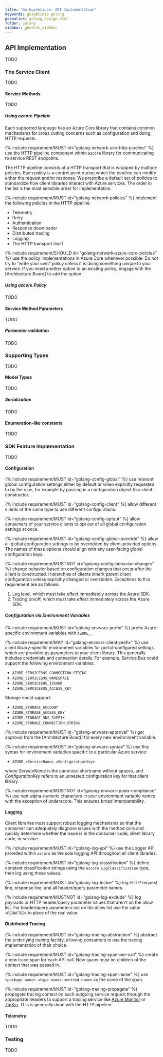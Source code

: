 ```yaml
---
title: "Go Guidelines: API Implementation"
keywords: guidelines golang
permalink: golang_design.html
folder: golang
sidebar: general_sidebar
---
```


## API Implementation

TODO

### The Service Client

TODO

#### Service Methods

TODO

##### Using azcore.Pipeline

Each supported language has an Azure Core library that contains common mechanisms for cross cutting concerns such as configuration and doing HTTP requests.

{% include requirement/MUST id="golang-network-use-http-pipeline" %} use the HTTP pipeline component within `azcore` library for communicating to service REST endpoints.

The HTTP pipeline consists of a HTTP transport that is wrapped by multiple policies. Each policy is a control point during which the pipeline can modify either the request and/or response. We prescribe a default set of policies to standardize how client libraries interact with Azure services. The order in the list is the most sensible order for implementation.

{% include requirement/MUST id="golang-network-policies" %} implement the following policies in the HTTP pipeline:

- Telemetry
- Retry
- Authentication
- Response downloader
- Distributed tracing
- Logging
- The HTTP transport itself

{% include requirement/SHOULD id="golang-network-azure-core-policies" %} use the policy implementations in Azure Core whenever possible. Do not try to "write your own" policy unless it is doing something unique to your service. If you need another option to an existing policy, engage with the [Architecture Board] to add the option.

##### Using azcore.Policy

TODO

#### Service Method Parameters

TODO

##### Parameter validation

TODO

### Supporting Types

TODO

#### Model Types

TODO

##### Serialization

TODO

#### Enumeration-like constants

TODO

### SDK Feature Implementation

TODO

#### Configuration

{% include requirement/MUST id="golang-config-global" %} use relevant global configuration settings either by default or when explicitly requested to by the user, for example by passing in a configuration object to a client constructor.

{% include requirement/MUST id="golang-config-client" %} allow different clients of the same type to use different configurations.

{% include requirement/MUST id="golang-config-optout" %} allow consumers of your service clients to opt out of all global configuration settings at once.

{% include requirement/MUST id="golang-config-global-override" %} allow all global configuration settings to be overridden by client-provided options. The names of these options should align with any user-facing global configuration keys.

{% include requirement/MUSTNOT id="golang-config-behavior-changes" %} change behavior based on configuration changes that occur after the client is constructed. Hierarchies of clients inherit parent client configuration unless explicitly changed or overridden. Exceptions to this requirement are as follows:

1. Log level, which must take effect immediately across the Azure SDK.
2. Tracing on/off, which must take effect immediately across the Azure SDK.

##### Configuration via Environment Variables

{% include requirement/MUST id="golang-envvars-prefix" %} prefix Azure-specific environment variables with `AZURE_`.

{% include requirement/MAY id="golang-envvars-client-prefix" %} use client library-specific environment variables for portal-configured settings which are provided as parameters to your client library. This generally includes credentials and connection details. For example, Service Bus could support the following environment variables:

* `AZURE_SERVICEBUS_CONNECTION_STRING`
* `AZURE_SERVICEBUS_NAMESPACE`
* `AZURE_SERVICEBUS_ISSUER`
* `AZURE_SERVICEBUS_ACCESS_KEY`

Storage could support:

* `AZURE_STORAGE_ACCOUNT`
* `AZURE_STORAGE_ACCESS_KEY`
* `AZURE_STORAGE_DNS_SUFFIX`
* `AZURE_STORAGE_CONNECTION_STRING`

{% include requirement/MUST id="golang-envvars-approval" %} get approval from the [Architecture Board] for every new environment variable.

{% include requirement/MUST id="golang-envvars-syntax" %} use this syntax for environment variables specific to a particular Azure service:

* `AZURE_<ServiceName>_<ConfigurationKey>`

where _ServiceName_ is the canonical shortname without spaces, and _ConfigurationKey_ refers to an unnested configuration key for that client library.

{% include requirement/MUSTNOT id="golang-envvars-posix-compliance" %} use non-alpha-numeric characters in your environment variable names with the exception of underscore. This ensures broad interoperability.

#### Logging

Client libraries must support robust logging mechanisms so that the consumer can adequately diagnose issues with the method calls and quickly determine whether the issue is in the consumer code, client library code, or service.

{% include requirement/MUST id="golang-log-api" %} use the Logger API provided within `azcore` as the sole logging API throughout all client libraries.

{% include requirement/MUST id="golang-log-classification" %} define constant classification strings using the `azcore.LogClassification` type, then log using these values.

{% include requirement/MUST id="golang-log-inclue" %} log HTTP request line, response line, and all header/query parameter names.

{% include requirement/MUSTNOT id="golang-log-exclude" %} log payloads or HTTP header/query parameter values that aren't on the allow list.  For header/query parameters not on the allow list use the value `<REDACTED>` in place of the real value.

#### Distributed Tracing

{% include requirement/MUST id="golang-tracing-abstraction" %} abstract the underlying tracing facility, allowing consumers to use the tracing implementation of their choice.

{% include requirement/MUST id="golang-tracing-span-per-call" %} create a new trace span for each API call.  New spans must be children of the context that was passed in.

{% include requirement/MUST id="golang-tracing-span-name" %} use `<package name>.<type name>.<method name>` as the name of the span.

{% include requirement/MUST id="golang-tracing-propagate" %} propagate tracing context on each outgoing service request through the appropriate headers to support a tracing service like [Azure Monitor](https://azure.microsoft.com/services/monitor/) or [ZipKin](https://zipkin.io/).  This is generally done with the HTTP pipeline.

#### Telemetry

TODO

### Testing

TODO
